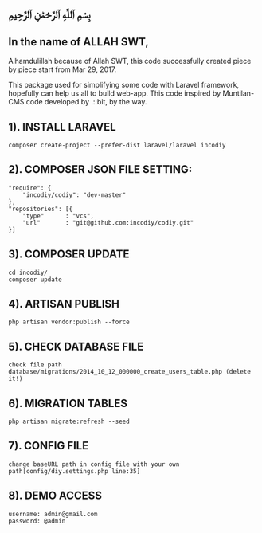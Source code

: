 بِسْمِ ٱللَّٰهِ ٱلرَّحْمَٰنِ ٱلرَّحِيمِ
-----------------------------

In the name of ALLAH SWT,
-----------------------------

Alhamdulillah because of Allah SWT, this code successfully created piece by piece start from Mar 29, 2017.

This package used for simplifying some code with Laravel framework, hopefully can help us all to build web-app. This code inspired by Muntilan-CMS code developed by .::bit, by the way.


1). INSTALL LARAVEL
--------------------------------------------------------------------------------
	composer create-project --prefer-dist laravel/laravel incodiy


2). COMPOSER JSON FILE SETTING:
--------------------------------------------------------------------------------
    "require": {
        "incodiy/codiy": "dev-master"
    },
    "repositories": [{
    	"type"      : "vcs",
    	"url"       : "git@github.com:incodiy/codiy.git"
    }]

3). COMPOSER UPDATE
--------------------------------------------------------------------------------
	cd incodiy/
	composer update


4). ARTISAN PUBLISH
--------------------------------------------------------------------------------
	php artisan vendor:publish --force


5). CHECK DATABASE FILE
--------------------------------------------------------------------------------
	check file path database/migrations/2014_10_12_000000_create_users_table.php (delete it!)


6). MIGRATION TABLES
--------------------------------------------------------------------------------

	php artisan migrate:refresh --seed


7). CONFIG FILE
--------------------------------------------------------------------------------
	change baseURL path in config file with your own path[config/diy.settings.php line:35]


8). DEMO ACCESS
--------------------------------------------------------------------------------
	username: admin@gmail.com
	password: @admin
